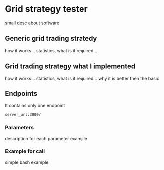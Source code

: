 # Grid strategy tester

small desc about software

## Generic grid trading stratedy
how it works...
statistics, what is it required...

## Grid trading strategy what I implemented
how it works...
statistics, what is it required...
why it is better then the basic

## Endpoints

It contains only one endpoint
```bash
server_url:3000/
```

### Parameters
description for each parameter
example

### Example for call
simple bash example
